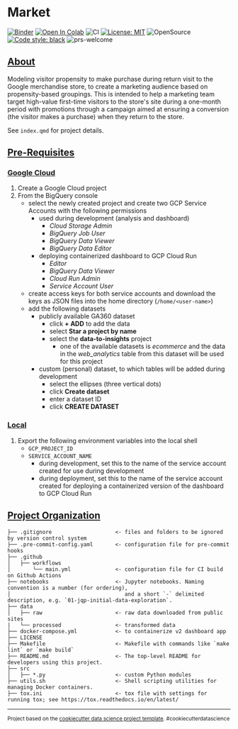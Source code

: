 # Market

[![Binder](https://mybinder.org/badge_logo.svg)](https://mybinder.org/v2/gh/elsdes3/market)
[![Open In Colab](https://colab.research.google.com/assets/colab-badge.svg)](https://colab.research.google.com/github/elsdes3/market/main/notebooks/02-train/notebooks/04_train.ipynb)
![CI](https://github.com/elsdes3/market/workflows/CI/badge.svg)
[![License: MIT](https://img.shields.io/badge/License-MIT-brightgreen.svg)](https://opensource.org/licenses/mit)
![OpenSource](https://badgen.net/badge/Open%20Source%20%3F/Yes%21/blue?icon=github)
[![Code style: black](https://img.shields.io/badge/code%20style-black-000000.svg)](https://github.com/ambv/black)
![prs-welcome](https://img.shields.io/badge/PRs-welcome-brightgreen.svg?style=flat-square)

## [About](#about)

Modeling visitor propensity to make purchase during return visit to the Google merchandise store, to create a marketing audience based on propensity-based groupings. This is intended to help a marketing team target high-value first-time visitors to the store's site during a one-month period with promotions through a campaign aimed at ensuring a conversion (the visitor makes a purchase) when they return to the store.

See `index.qmd` for project details.

## [Pre-Requisites](#pre-requisites)
### [Google Cloud](#google-cloud)
1. Create a Google Cloud project
2. From the BigQuery console
   - select the newly created project and create two GCP Service Accounts with the following permissions
     - used during development (analysis and dashboard)
       - *Cloud Storage Admin*
       - *BigQuery Job User*
       - *BigQuery Data Viewer*
       - *BigQuery Data Editor*
     - deploying containerized dashboard to GCP Cloud Run
       - *Editor*
       - *BigQuery Data Viewer*
       - *Cloud Run Admin*
       - *Service Account User*
   - create access keys for both service accounts and download the keys as JSON files into the home directory (`/home/<user-name>`)
   - add the following datasets
     - publicly available GA360 dataset
       - click **+ ADD** to add the data
       - select **Star a project by name**
       - select the **data-to-insights** project
         - one of the available datasets is *ecommerce* and the data in the *web_analytics* table from this dataset will be used for this project
     - custom (personal) dataset, to which tables will be added during development
       - select the ellipses (three vertical dots)
       - click **Create dataset**
       - enter a dataset ID
       - click **CREATE DATASET**

### [Local](#local)
1. Export the following environment variables into the local shell
   - `GCP_PROJECT_ID`
   - `SERVICE_ACCOUNT_NAME`
     - during development, set this to the name of the service account created for use during development
     - during deployment, set this to the name of the service account created for deploying a containerized version of the dashboard to GCP Cloud Run

## [Project Organization](#project-organization)

    ├── .gitignore                    <- files and folders to be ignored by version control system
    ├── .pre-commit-config.yaml       <- configuration file for pre-commit hooks
    ├── .github
    │   ├── workflows
    │       └── main.yml              <- configuration file for CI build on Github Actions
    ├── notebooks                     <- Jupyter notebooks. Naming convention is a number (for ordering),
    │                                    and a short `-` delimited description, e.g. `01-jqp-initial-data-exploration`.
    ├── data
    │   ├── raw                       <- raw data downloaded from public sites
    |   └── processed                 <- transformed data
    ├── docker-compose.yml            <- to containerize v2 dashboard app
    ├── LICENSE
    ├── Makefile                      <- Makefile with commands like `make lint` or `make build`
    ├── README.md                     <- The top-level README for developers using this project.
    ├── src
    │   ├── *.py                      <- custom Python modules
    ├── utils.sh                      <- Shell scripting utilities for managing Docker containers.
    ├── tox.ini                       <- tox file with settings for running tox; see https://tox.readthedocs.io/en/latest/

--------

<p><small>Project based on the <a target="_blank" href="https://drivendata.github.io/cookiecutter-data-science/">cookiecutter data science project template</a>. #cookiecutterdatascience</small></p>
